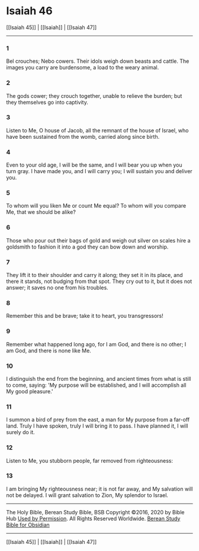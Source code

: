 # Isaiah 46

[[Isaiah 45]] | [[Isaiah]] | [[Isaiah 47]]

---

### 1
Bel crouches; Nebo cowers. Their idols weigh down beasts and cattle. The images you carry are burdensome, a load to the weary animal.

### 2
The gods cower; they crouch together, unable to relieve the burden; but they themselves go into captivity.

### 3
Listen to Me, O house of Jacob, all the remnant of the house of Israel, who have been sustained from the womb, carried along since birth.

### 4
Even to your old age, I will be the same, and I will bear you up when you turn gray. I have made you, and I will carry you; I will sustain you and deliver you.

### 5
To whom will you liken Me or count Me equal? To whom will you compare Me, that we should be alike?

### 6
Those who pour out their bags of gold and weigh out silver on scales hire a goldsmith to fashion it into a god they can bow down and worship.

### 7
They lift it to their shoulder and carry it along; they set it in its place, and there it stands, not budging from that spot. They cry out to it, but it does not answer; it saves no one from his troubles.

### 8
Remember this and be brave; take it to heart, you transgressors!

### 9
Remember what happened long ago, for I am God, and there is no other; I am God, and there is none like Me.

### 10
I distinguish the end from the beginning, and ancient times from what is still to come, saying: 'My purpose will be established, and I will accomplish all My good pleasure.'

### 11
I summon a bird of prey from the east, a man for My purpose from a far-off land. Truly I have spoken, truly I will bring it to pass. I have planned it, I will surely do it.

### 12
Listen to Me, you stubborn people, far removed from righteousness:

### 13
I am bringing My righteousness near; it is not far away, and My salvation will not be delayed. I will grant salvation to Zion, My splendor to Israel.

---

The Holy Bible, Berean Study Bible, BSB
Copyright ©2016, 2020 by Bible Hub
[Used by Permission](https://berean.bible/terms.htm). All Rights Reserved Worldwide.
[Berean Study Bible for Obsidian](https://github.com/gapmiss/berean-study-bible-for-obsidian)

---

[[Isaiah 45]] | [[Isaiah]] | [[Isaiah 47]]

